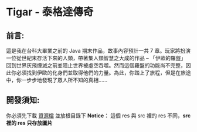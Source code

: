 # Tigar - 泰格達傳奇
## 前言:
  這是我在台科大畢業之前的 Java 期末作品，故事內容預計一共 7 章。玩家將扮演一位從世紀末存活下來的人類，帶著集人類智慧之大成的作品 – 「伊歐的羅盤」回到世界灰飛煙滅之前並阻止世界被虛空吞噬。然而這個羅盤的功能尚不完整，因此你必須找到伊歐的化身們並取得他們的力量。為此，你踏上了旅程，但是在旅途中，你一步步地發現了眾人所不知的真相……
  
## 開發須知:
  你必須先下載 [資源檔](https://drive.google.com/file/d/1felQ1gwcExsXc9hjPKa0aN-uvatdHvft/view?usp=sharing) 並放根目錄下
  **Notice：** 這個 res 與 src 裡的 res 不同，**src 裡的 res 只存放圖片**


